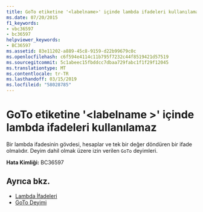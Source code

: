```yaml
---
title: GoTo etiketine '<labelname>' içinde lambda ifadeleri kullanılamaz
ms.date: 07/20/2015
f1_keywords:
- vbc36597
- bc36597
helpviewer_keywords:
- BC36597
ms.assetid: 83e11202-a889-45c8-9159-d22b99679c0c
ms.openlocfilehash: c6f594e4114c11b795f7232c44f8519421d57519
ms.sourcegitcommit: 5c1abeec15fbddcc7dbaa729fabc1f1f29f12045
ms.translationtype: MT
ms.contentlocale: tr-TR
ms.lasthandoff: 03/15/2019
ms.locfileid: "58028785"
---
```

# <a name="goto-to-label-labelname-cannot-be-used-within-lambda-expressions"></a>GoTo etiketine '\<labelname >' içinde lambda ifadeleri kullanılamaz
Bir lambda ifadesinin gövdesi, hesaplar ve tek bir değer döndüren bir ifade olmalıdır. Deyim dahil olmak üzere izin verilen `GoTo` deyimleri.  
  
 **Hata Kimliği:** BC36597  
  
## <a name="see-also"></a>Ayrıca bkz.

- [Lambda İfadeleri](../../visual-basic/programming-guide/language-features/procedures/lambda-expressions.md)
- [GoTo Deyimi](../../visual-basic/language-reference/statements/goto-statement.md)
